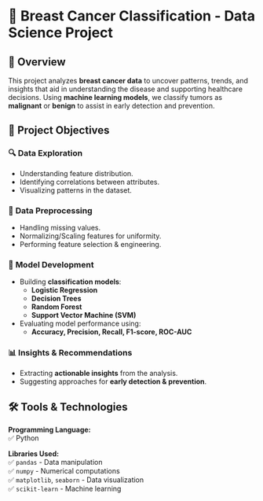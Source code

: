 # 🏥 Breast Cancer Classification - Data Science Project

## 📌 Overview
This project analyzes **breast cancer data** to uncover patterns, trends, and insights that aid in understanding the disease and supporting healthcare decisions. Using **machine learning models**, we classify tumors as **malignant** or **benign** to assist in early detection and prevention.

## 🎯 Project Objectives
### 🔍 **Data Exploration**
- Understanding feature distribution.
- Identifying correlations between attributes.
- Visualizing patterns in the dataset.

### 🔧 **Data Preprocessing**
- Handling missing values.
- Normalizing/Scaling features for uniformity.
- Performing feature selection & engineering.

### 🤖 **Model Development**
- Building **classification models**:
  - **Logistic Regression**
  - **Decision Trees**
  - **Random Forest**
  - **Support Vector Machine (SVM)**
- Evaluating model performance using:
  - **Accuracy, Precision, Recall, F1-score, ROC-AUC**

### 📊 **Insights & Recommendations**
- Extracting **actionable insights** from the analysis.
- Suggesting approaches for **early detection & prevention**.

## 🛠️ Tools & Technologies
**Programming Language:**  
✅ Python  

**Libraries Used:**  
✅ `pandas` - Data manipulation  
✅ `numpy` - Numerical computations  
✅ `matplotlib`, `seaborn` - Data visualization  
✅ `scikit-learn` - Machine learning  

